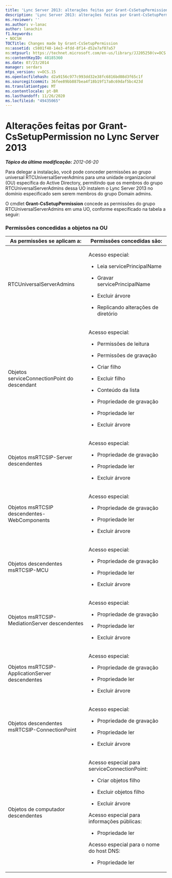 ```yaml
---
title: 'Lync Server 2013: alterações feitas por Grant-CsSetupPermission'
description: 'Lync Server 2013: alterações feitas por Grant-CsSetupPermission.'
ms.reviewer: ''
ms.author: v-lanac
author: lanachin
f1.keywords:
- NOCSH
TOCTitle: Changes made by Grant-CsSetupPermission
ms:assetid: c5801f48-14e3-4fdd-8f14-d52e7af07a57
ms:mtpsurl: https://technet.microsoft.com/en-us/library/JJ205250(v=OCS.15)
ms:contentKeyID: 48185360
ms.date: 07/23/2014
manager: serdars
mtps_version: v=OCS.15
ms.openlocfilehash: d2a9156c977c993dd32e38fc6816bd08d3f65c1f
ms.sourcegitcommit: 36fee89bb887bea4f18b19f17a8c69daf5bc423d
ms.translationtype: MT
ms.contentlocale: pt-BR
ms.lasthandoff: 11/26/2020
ms.locfileid: "49435065"
---
```

# <a name="changes-made-by-grant-cssetuppermission-in-lync-server-2013"></a>Alterações feitas por Grant-CsSetupPermission no Lync Server 2013

<div data-xmlns="http://www.w3.org/1999/xhtml">

<div class="topic" data-xmlns="http://www.w3.org/1999/xhtml" data-msxsl="urn:schemas-microsoft-com:xslt" data-cs="https://msdn.microsoft.com/">

<div data-asp="https://msdn2.microsoft.com/asp">



</div>

<div id="mainSection">

<div id="mainBody">

<span> </span>

_**Tópico da última modificação:** 2012-06-20_

Para delegar a instalação, você pode conceder permissões ao grupo universal RTCUniversalServerAdmins para uma unidade organizacional (OU) específica do Active Directory, permitindo que os membros do grupo RTCUniversalServerAdmins dessa UO instalem o Lync Server 2013 no domínio especificado sem serem membros do grupo Domain admins.

O cmdlet **Grant-CsSetupPermission** concede as permissões do grupo RTCUniversalServerAdmins em uma UO, conforme especificado na tabela a seguir:

### <a name="permissions-granted-to-objects-in-the-ou"></a>Permissões concedidas a objetos na OU

<table>
<colgroup>
<col style="width: 50%" />
<col style="width: 50%" />
</colgroup>
<thead>
<tr class="header">
<th>As permissões se aplicam a:</th>
<th>Permissões concedidas são:</th>
</tr>
</thead>
<tbody>
<tr class="odd">
<td><p>RTCUniversalServerAdmins</p></td>
<td><p>Acesso especial:</p>
<ul>
<li><p>Leia servicePrincipalName</p></li>
<li><p>Gravar servicePrincipalName</p></li>
<li><p>Excluir árvore</p></li>
<li><p>Replicando alterações de diretório</p></li>
</ul></td>
</tr>
<tr class="even">
<td><p>Objetos serviceConnectionPoint do descendant</p></td>
<td><p>Acesso especial:</p>
<ul>
<li><p>Permissões de leitura</p></li>
<li><p>Permissões de gravação</p></li>
<li><p>Criar filho</p></li>
<li><p>Excluir filho</p></li>
<li><p>Conteúdo da lista</p></li>
<li><p>Propriedade de gravação</p></li>
<li><p>Propriedade ler</p></li>
<li><p>Excluir árvore</p></li>
</ul></td>
</tr>
<tr class="odd">
<td><p>Objetos msRTCSIP-Server descendentes</p></td>
<td><p>Acesso especial:</p>
<ul>
<li><p>Propriedade de gravação</p></li>
<li><p>Propriedade ler</p></li>
<li><p>Excluir árvore</p></li>
</ul></td>
</tr>
<tr class="even">
<td><p>Objetos msRTCSIP descendentes-WebComponents</p></td>
<td><p>Acesso especial:</p>
<ul>
<li><p>Propriedade de gravação</p></li>
<li><p>Propriedade ler</p></li>
<li><p>Excluir árvore</p></li>
</ul></td>
</tr>
<tr class="odd">
<td><p>Objetos descendentes msRTCSIP-MCU</p></td>
<td><p>Acesso especial:</p>
<ul>
<li><p>Propriedade de gravação</p></li>
<li><p>Propriedade ler</p></li>
<li><p>Excluir árvore</p></li>
</ul></td>
</tr>
<tr class="even">
<td><p>Objetos msRTCSIP-MediationServer descendentes</p></td>
<td><p>Acesso especial:</p>
<ul>
<li><p>Propriedade de gravação</p></li>
<li><p>Propriedade ler</p></li>
<li><p>Excluir árvore</p></li>
</ul></td>
</tr>
<tr class="odd">
<td><p>Objetos msRTCSIP-ApplicationServer descendentes</p></td>
<td><p>Acesso especial:</p>
<ul>
<li><p>Propriedade de gravação</p></li>
<li><p>Propriedade ler</p></li>
<li><p>Excluir árvore</p></li>
</ul></td>
</tr>
<tr class="even">
<td><p>Objetos descendentes msRTCSIP-ConnectionPoint</p></td>
<td><p>Acesso especial:</p>
<ul>
<li><p>Propriedade de gravação</p></li>
<li><p>Propriedade ler</p></li>
<li><p>Excluir árvore</p></li>
</ul></td>
</tr>
<tr class="odd">
<td><p>Objetos de computador descendentes</p></td>
<td><p>Acesso especial para serviceConnectionPoint:</p>
<ul>
<li><p>Criar objetos filho</p></li>
<li><p>Excluir objetos filho</p></li>
<li><p>Excluir árvore</p></li>
</ul>
<p>Acesso especial para informações públicas:</p>
<ul>
<li><p>Propriedade ler</p></li>
</ul>
<p>Acesso especial para o nome do host DNS:</p>
<ul>
<li><p>Propriedade ler</p></li>
</ul></td>
</tr>
</tbody>
</table>


</div>

<span> </span>

</div>

</div>

</div>


